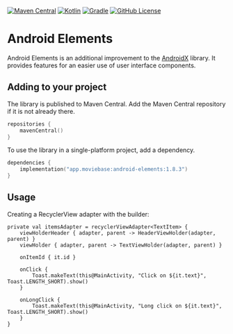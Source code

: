 [![Maven Central](https://img.shields.io/maven-central/v/app.moviebase/android-elements?label=Maven%20Central)](https://search.maven.org/artifact/app.moviebase/android-elements)
[![Kotlin](https://img.shields.io/badge/kotlin-1.6.21-blue.svg?logo=kotlin)](http://kotlinlang.org)
[![Gradle](https://img.shields.io/badge/Gradle-7-blue?style=flat)](https://gradle.org)
[![GitHub License](https://img.shields.io/badge/license-Apache%20License%202.0-blue.svg?style=flat)](http://www.apache.org/licenses/LICENSE-2.0)

# Android Elements
Android Elements is an additional improvement to the [AndroidX](https://developer.android.com/jetpack/androidx) library. It provides features for an easier use of user interface components.

## Adding to your project

The library is published to Maven Central. Add the Maven Central repository if it is not already there.

```kotlin
repositories {
    mavenCentral()
}
```

To use the library in a single-platform project, add a dependency.

```kotlin
dependencies {
    implementation("app.moviebase:android-elements:1.8.3")
}
```

## Usage
Creating a RecyclerView adapter with the builder:

```
private val itemsAdapter = recyclerViewAdapter<TextItem> {
    viewHolderHeader { adapter, parent -> HeaderViewHolder(adapter, parent) }
    viewHolder { adapter, parent -> TextViewHolder(adapter, parent) }

    onItemId { it.id }

    onClick {
        Toast.makeText(this@MainActivity, "Click on ${it.text}", Toast.LENGTH_SHORT).show()
    }

    onLongClick {
        Toast.makeText(this@MainActivity, "Long click on ${it.text}", Toast.LENGTH_SHORT).show()
    }
}
```

